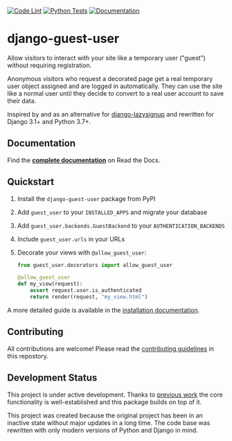 [![Code Lint](https://github.com/julianwachholz/django-guest-user/actions/workflows/lint.yml/badge.svg)](https://github.com/julianwachholz/django-guest-user/actions/workflows/lint.yml)
[![Python Tests](https://github.com/julianwachholz/django-guest-user/actions/workflows/test.yml/badge.svg)](https://github.com/julianwachholz/django-guest-user/actions/workflows/test.yml)
[![Documentation](https://readthedocs.org/projects/django-guest-user/badge/?style=flat)](https://django-guest-user.readthedocs.io)

# django-guest-user

Allow visitors to interact with your site like a temporary user ("guest")
without requiring registration.

Anonymous visitors who request a decorated page get a real temporary user object
assigned and are logged in automatically. They can use the site like a normal
user until they decide to convert to a real user account to save their data.

Inspired by and as an alternative for [django-lazysignup](https://github.com/danfairs/django-lazysignup)
and rewritten for Django 3.1+ and Python 3.7+.

## Documentation

Find the [**complete documentation**](https://django-guest-user.readthedocs.io/)
on Read the Docs.

## Quickstart

1. Install the `django-guest-user` package from PyPI
2. Add `guest_user` to your `INSTALLED_APPS` and migrate your database
3. Add `guest_user.backends.GuestBackend` to your `AUTHENTICATION_BACKENDS`
4. Include `guest_user.urls` in your URLs
5. Decorate your views with `@allow_guest_user`:

   ```python
   from guest_user.decorators import allow_guest_user

   @allow_guest_user
   def my_view(request):
       assert request.user.is_authenticated
       return render(request, "my_view.html")
   ```

A more detailed guide is available in the
[installation documentation](https://django-guest-user.readthedocs.io/en/latest/setup.html#how-to-install).

## Contributing

All contributions are welcome! Please read the
[contributing guidelines](CONTRIBUTING.md) in this repostory.

## Development Status

This project is under active development. Thanks to
[previous work](https://github.com/danfairs/django-lazysignup) the core
functionality is well-established and this package builds on top of it.

This project was created because the original project has been in an inactive
state without major updates in a long time. The code base was rewritten with
only modern versions of Python and Django in mind.
